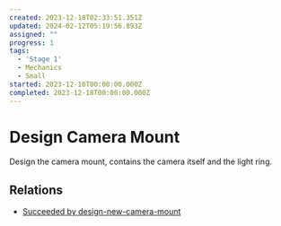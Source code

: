 ```yaml
---
created: 2023-12-18T02:33:51.351Z
updated: 2024-02-12T05:19:56.893Z
assigned: ""
progress: 1
tags:
  - 'Stage 1'
  - Mechanics
  - Small
started: 2023-12-16T00:00:00.000Z
completed: 2023-12-18T00:00:00.000Z
---
```


# Design Camera Mount

Design the camera mount, contains the camera itself and the light ring.

## Relations

- [Succeeded by design-new-camera-mount](design-new-camera-mount.md)
